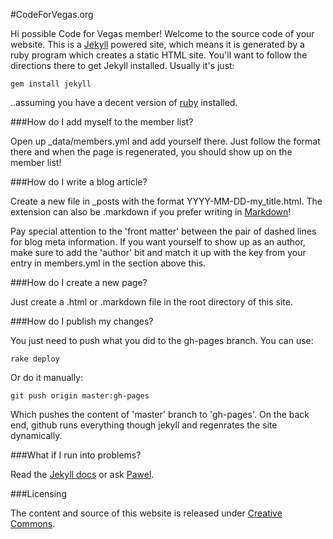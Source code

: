 #CodeForVegas.org

Hi possible Code for Vegas member! Welcome to the source code of your website. This is a [Jekyll](http://jekyllrb.com/) powered site, which means it is generated by a ruby program which creates a static HTML site. You'll want to follow the directions there to get Jekyll installed. Usually it's just:

`gem install jekyll`

..assuming you have a decent version of [ruby](https://www.ruby-lang.org/en/) installed.

###How do I add myself to the member list?

Open up _data/members.yml and add yourself there. Just follow the format there and when the page is regenerated, you should show up on the member list!

###How do I write a blog article?

Create a new file in _posts with the format YYYY-MM-DD-my_title.html. The extension can also be .markdown if you prefer writing in [Markdown](http://daringfireball.net/projects/markdown/)!

Pay special attention to the 'front matter' between the pair of dashed lines for blog meta information. If you want yourself to show up as an author, make sure to add the 'author' bit and match it up with the key from your entry in members.yml in the section above this.

###How do I create a new page?

Just create a .html or .markdown file in the root directory of this site. 

###How do I publish my changes?

You just need to push what you did to the gh-pages branch. You can use:

`rake deploy`

Or do it manually:

`git push origin master:gh-pages`

Which pushes the content of 'master' branch to 'gh-pages'. On the back end, github runs everything though jekyll and regenrates the site dynamically.


###What if I run into problems?

Read the [Jekyll docs](http://jekyllrb.com/docs/home/) or ask [Pawel](http://twitter.com/makenai).

###Licensing

The content and source of this website is released under [Creative Commons](http://creativecommons.org/licenses/by/4.0/deed.en_US).